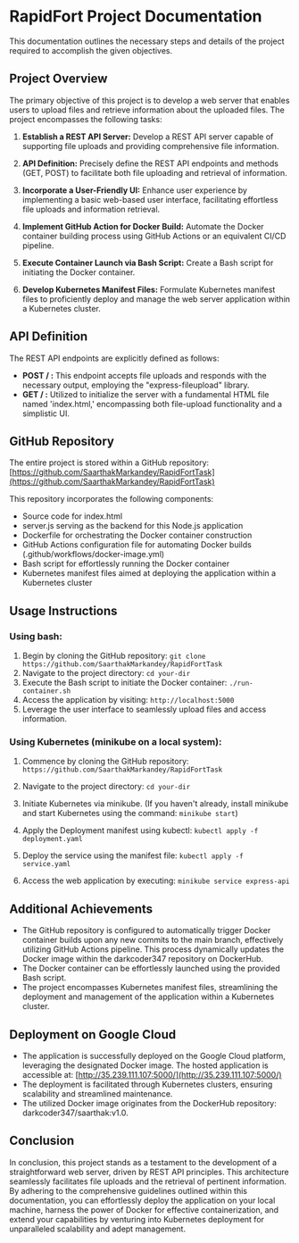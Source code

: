 # RapidFort Project Documentation

This documentation outlines the necessary steps and details of the project required to accomplish the given objectives.

## Project Overview

The primary objective of this project is to develop a web server that enables users to upload files and retrieve information about the uploaded files. The project encompasses the following tasks:

1. **Establish a REST API Server:** Develop a REST API server capable of supporting file uploads and providing comprehensive file information.

2. **API Definition:** Precisely define the REST API endpoints and methods (GET, POST) to facilitate both file uploading and retrieval of information.

3. **Incorporate a User-Friendly UI:** Enhance user experience by implementing a basic web-based user interface, facilitating effortless file uploads and information retrieval.

4. **Implement GitHub Action for Docker Build:** Automate the Docker container building process using GitHub Actions or an equivalent CI/CD pipeline.

5. **Execute Container Launch via Bash Script:** Create a Bash script for initiating the Docker container.

6. **Develop Kubernetes Manifest Files:** Formulate Kubernetes manifest files to proficiently deploy and manage the web server application within a Kubernetes cluster.

## API Definition

The REST API endpoints are explicitly defined as follows:

- **POST / :** This endpoint accepts file uploads and responds with the necessary output, employing the "express-fileupload" library.
- **GET / :** Utilized to initialize the server with a fundamental HTML file named 'index.html,' encompassing both file-upload functionality and a simplistic UI.

## GitHub Repository

The entire project is stored within a GitHub repository: [https://github.com/SaarthakMarkandey/RapidFortTask](https://github.com/SaarthakMarkandey/RapidFortTask)

This repository incorporates the following components:

- Source code for index.html
- server.js serving as the backend for this Node.js application
- Dockerfile for orchestrating the Docker container construction
- GitHub Actions configuration file for automating Docker builds (.github/workflows/docker-image.yml)
- Bash script for effortlessly running the Docker container
- Kubernetes manifest files aimed at deploying the application within a Kubernetes cluster

## Usage Instructions

### Using bash:

1. Begin by cloning the GitHub repository: `git clone https://github.com/SaarthakMarkandey/RapidFortTask`
2. Navigate to the project directory: `cd your-dir`
3. Execute the Bash script to initiate the Docker container: `./run-container.sh`
4. Access the application by visiting: `http://localhost:5000`
5. Leverage the user interface to seamlessly upload files and access information.

### Using Kubernetes (minikube on a local system):

1. Commence by cloning the GitHub repository: `https://github.com/SaarthakMarkandey/RapidFortTask`
2. Navigate to the project directory: `cd your-dir`
3. Initiate Kubernetes via minikube. (If you haven't already, install minikube and start Kubernetes using the command: `minikube start`)
4. Apply the Deployment manifest using kubectl: `kubectl apply -f deployment.yaml`
5. Deploy the service using the manifest file: `kubectl apply -f service.yaml`
   
6. Access the web application by executing: `minikube service express-api`

## Additional Achievements

- The GitHub repository is configured to automatically trigger Docker container builds upon any new commits to the main branch, effectively utilizing GitHub Actions pipeline. This process dynamically updates the Docker image within the darkcoder347 repository on DockerHub.
- The Docker container can be effortlessly launched using the provided Bash script.
- The project encompasses Kubernetes manifest files, streamlining the deployment and management of the application within a Kubernetes cluster.

## Deployment on Google Cloud

- The application is successfully deployed on the Google Cloud platform, leveraging the designated Docker image. The hosted application is accessible at: [http://35.239.111.107:5000/](http://35.239.111.107:5000/)
- The deployment is facilitated through Kubernetes clusters, ensuring scalability and streamlined maintenance.
- The utilized Docker image originates from the DockerHub repository: darkcoder347/saarthak:v1.0.

## Conclusion

In conclusion, this project stands as a testament to the development of a straightforward web server, driven by REST API principles. This architecture seamlessly facilitates file uploads and the retrieval of pertinent information. By adhering to the comprehensive guidelines outlined within this documentation, you can effortlessly deploy the application on your local machine, harness the power of Docker for effective containerization, and extend your capabilities by venturing into Kubernetes deployment for unparalleled scalability and adept management.
